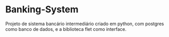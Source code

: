 # Banking-System
Projeto de sistema bancário intermediário criado em python, com postgres como banco de dados, e a biblioteca flet como interface.
